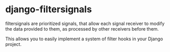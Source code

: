 # django-filtersignals

filtersignals are prioritized signals, that allow each signal receiver to modify the data provided to them, as processed by other receivers before them.

This allows you to easily implement a system of filter hooks in your Django project.